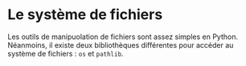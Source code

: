 # Le système de fichiers

Les outils de manipuolation de fichiers sont assez simples en Python. Néanmoins, il existe deux bibliothèques différentes pour accéder au système de fichiers : `os` et `pathlib`.


